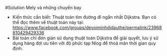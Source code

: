 #Solution Mely và những chuyến bay

- Kiến thức cần biết: Thuật toán tìm đường đi ngắn nhất Dijkstra. Bạn có thể đọc thêm về thuật toán này tại: https://www.facebook.com/groups/devoiminhdidauthe/permalink/23968810429429336
- Bài toán chỉ đơn giản sử dụng thuật toán Dijkstra để giải quyết, lưu ý sử dụng hàng đợi ưu tiên với độ phức tạp Nlog để thoả mãn thời gian quy định.